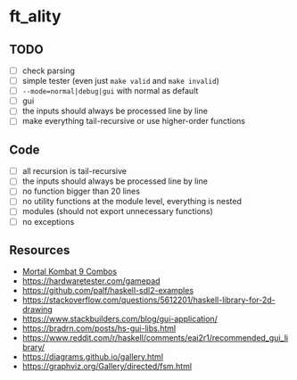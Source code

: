 # ft_ality

## TODO

-   [ ] check parsing
-   [ ] simple tester (even just `make valid` and `make invalid`)
-   [ ] `--mode=normal|debug|gui` with normal as default
-   [ ] gui
-   [ ] the inputs should always be processed line by line
-   [ ] make everything tail-recursive or use higher-order functions

## Code

-   [ ] all recursion is tail-recursive
-   [ ] the inputs should always be processed line by line
-   [ ] no function bigger than 20 lines
-   [ ] no utility functions at the module level, everything is nested
-   [ ] modules (should not export unnecessary functions)
-   [ ] no exceptions

## Resources

-   [Mortal Kombat 9 Combos](https://www.eventhubs.com/guides/2012/nov/30/mortal-kombat-9-moves-characters-combos-and-strategy-guides/)
-   https://hardwaretester.com/gamepad
-   https://github.com/palf/haskell-sdl2-examples
-   https://stackoverflow.com/questions/5612201/haskell-library-for-2d-drawing
-   https://www.stackbuilders.com/blog/gui-application/
-   https://bradrn.com/posts/hs-gui-libs.html
-   https://www.reddit.com/r/haskell/comments/eai2r1/recommended_gui_library/
-   https://diagrams.github.io/gallery.html
-   https://graphviz.org/Gallery/directed/fsm.html
